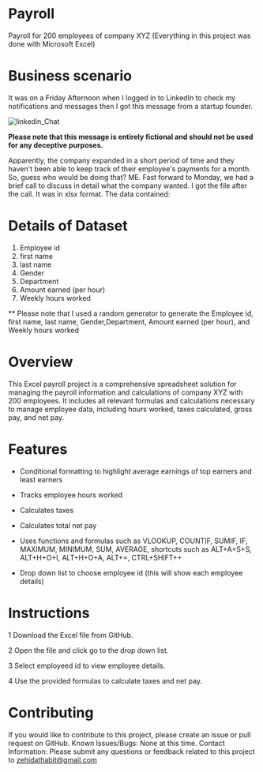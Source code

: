 # Payroll
 Payroll for 200 employees of company XYZ (Everything in this project was done with Microsoft Excel)
# Business scenario 
It was on a Friday Afternoon when I logged in to LinkedIn to check my notifications and messages then I got this message from a startup founder.




![linkedin_Chat](https://github.com/mademoixcel/Payroll/assets/124081194/10830fb4-194d-4ef5-b52b-ef2c46cdf686)



**Please note that this message is entirely fictional and should not be used for any deceptive purposes.**



Apparently, the company expanded in a short period of time and they haven't been able to keep track of their employee's payments for a month. So, guess who would be doing that? ME. 
Fast forward to Monday, we had a brief call to discuss in detail what the company wanted. I got the file after the call. It was in xlsx format. The data contained:

# Details of Dataset
1. Employee id
2. first name
3. last name
4. Gender
5. Department 
6. Amount earned (per hour)
7. Weekly hours worked

   
** Please note that I used a random generator to generate the Employee id, first name, last name, Gender,Department, Amount earned (per hour), and Weekly hours worked
# Overview

This Excel payroll project is a comprehensive spreadsheet solution for managing the payroll information and calculations of company XYZ with 200 employees. It includes all relevant formulas and calculations necessary to manage employee data, including hours worked, taxes calculated, gross pay, and net pay.

# Features
- Conditional formatting to highlight average earnings of top earners and least earners

- Tracks employee hours worked

- Calculates taxes

- Calculates total net pay

- Uses functions and formulas such as VLOOKUP, COUNTIF, SUMIF, IF, MAXIMUM, MINIMUM, SUM, AVERAGE, shortcuts such as ALT+A+S+S, ALT+H+O+I, ALT+H+O+A, ALT+=, CTRL+SHIFT++

- Drop down list to choose employee id (this will show each employee details)

# Instructions

1 Download the Excel file from GitHub.

2 Open the file and click go to the drop down list.

3 Select employeed id to view employee details.

4 Use the provided formulas to calculate taxes and net pay.

# Contributing

If you would like to contribute to this project, please create an issue or pull request on GitHub.  Known Issues/Bugs: None at this time.  Contact Information: Please submit any questions or feedback related to this project to zehidathabit@gmail.com
